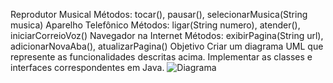 Reprodutor Musical
Métodos: tocar(), pausar(), selecionarMusica(String musica)
Aparelho Telefônico
Métodos: ligar(String numero), atender(), iniciarCorreioVoz()
Navegador na Internet
Métodos: exibirPagina(String url), adicionarNovaAba(), atualizarPagina()
Objetivo
Criar um diagrama UML que represente as funcionalidades descritas acima.
Implementar as classes e interfaces correspondentes em Java.
<img src="[URL_da_Imagem](https://github.com/user-attachments/assets/f6e54d39-0721-4e1f-972c-8d299596608a)" alt="Diagrama">

